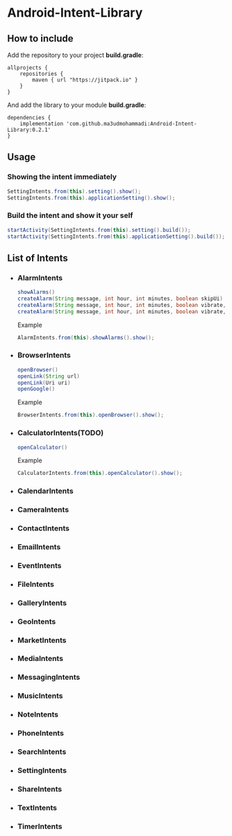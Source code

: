 # Android-Intent-Library

## How to include
Add the repository to your project **build.gradle**:

```Gradle
allprojects {
    repositories {
        maven { url "https://jitpack.io" }
    }
}
```

And add the library to your module **build.gradle**:

```Gradle
dependencies {
    implementation 'com.github.ma3udmohammadi:Android-Intent-Library:0.2.1'
}
```

## Usage
### Showing the intent immediately


```Java
SettingIntents.from(this).setting().show();
SettingIntents.from(this).applicationSetting().show();
```

### Build the intent and show it your self

```Java
startActivity(SettingIntents.from(this).setting().build());
startActivity(SettingIntents.from(this).applicationSetting().build());
```

## List of Intents
* ### AlarmIntents
  ```Java
  showAlarms()
  createAlarm(String message, int hour, int minutes, boolean skipUi)
  createAlarm(String message, int hour, int minutes, boolean vibrate, boolean skipUi)
  createAlarm(String message, int hour, int minutes, boolean vibrate, boolean isPm, boolean skipUi)
  ```
  Example
  ```Java
  AlarmIntents.from(this).showAlarms().show();
  ```
* ### BrowserIntents
  ```Java
  openBrowser()
  openLink(String url)
  openLink(Uri uri)
  openGoogle()
  ```
  Example
  ```Java
  BrowserIntents.from(this).openBrowser().show();
  ```
* ### CalculatorIntents(TODO)
  ```Java
  openCalculator()
  ```
  Example
  ```Java
  CalculatorIntents.from(this).openCalculator().show();
  ```
* ### CalendarIntents
* ### CameraIntents
* ### ContactIntents
* ### EmailIntents
* ### EventIntents
* ### FileIntents
* ### GalleryIntents
* ### GeoIntents
* ### MarketIntents
* ### MediaIntents
* ### MessagingIntents
* ### MusicIntents
* ### NoteIntents
* ### PhoneIntents
* ### SearchIntents
* ### SettingIntents
* ### ShareIntents
* ### TextIntents
* ### TimerIntents
